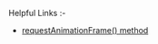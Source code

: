 Helpful Links :-

- [requestAnimationFrame() method](https://developer.mozilla.org/en-US/docs/Web/API/Window/requestAnimationFrame)
